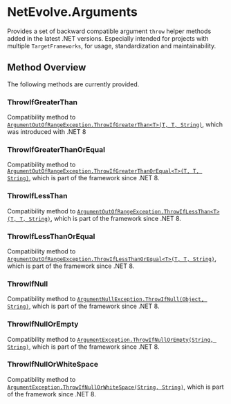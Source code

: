 # NetEvolve.Arguments
Provides a set of backward compatible argument `throw` helper methods added in the latest .NET versions.
Especially intended for projects with multiple `TargetFrameworks`, for usage, standardization and maintainability.

## Method Overview
The following methods are currently provided.

### ThrowIfGreaterThan
Compatibility method to [`ArgumentOutOfRangeException.ThrowIfGreaterThan<T>(T, T, String)`](https://learn.microsoft.com/en-us/dotnet/api/system.argumentoutofrangeexception.throwifgreaterthan), which was introduced with .NET 8

### ThrowIfGreaterThanOrEqual
Compatibility method to [`ArgumentOutOfRangeException.ThrowIfGreaterThanOrEqual<T>(T, T, String)`](https://learn.microsoft.com/en-us/dotnet/api/system.argumentoutofrangeexception.throwifgreaterthanorequal), which is part of the framework since .NET 8.

### ThrowIfLessThan
Compatibility method to [`ArgumentOutOfRangeException.ThrowIfLessThan<T>(T, T, String)`](https://learn.microsoft.com/en-us/dotnet/api/system.argumentoutofrangeexception.throwiflessthan), which is part of the framework since .NET 8.

### ThrowIfLessThanOrEqual
Compatibility method to [`ArgumentOutOfRangeException.ThrowIfLessThanOrEqual<T>(T, T, String)`](https://learn.microsoft.com/en-us/dotnet/api/system.argumentoutofrangeexception.throwiflessthanorequal), which is part of the framework since .NET 8.

### ThrowIfNull
Compatibility method to [`ArgumentNullException.ThrowIfNull(Object, String)`](https://learn.microsoft.com/en-us/dotnet/api/system.argumentnullexception.throwifnull#system-argumentnullexception-throwifnull(system-object-system-string)), which is part of the framework since .NET 8.

### ThrowIfNullOrEmpty
Compatibility method to [`ArgumentException.ThrowIfNullOrEmpty(String, String)`](https://learn.microsoft.com/en-us/dotnet/api/system.argumentexception.throwifnullorempty), which is part of the framework since .NET 8.

### ThrowIfNullOrWhiteSpace
Compatibility method to [`ArgumentException.ThrowIfNullOrWhiteSpace(String, String)`](https://learn.microsoft.com/en-us/dotnet/api/system.argumentexception.throwifnullorwhitespace), which is part of the framework since .NET 8.
